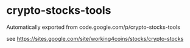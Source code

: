 # crypto-stocks-tools
Automatically exported from code.google.com/p/crypto-stocks-tools

see https://sites.google.com/site/working4coins/stocks/crypto-stocks
